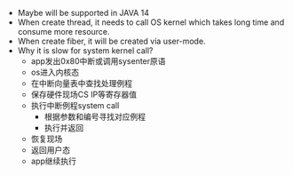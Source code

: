 - Maybe will be supported in JAVA 14
- When create thread, it needs to call OS kernel which takes long time and consume more resource.
- When create fiber, it will be created via user-mode.
- Why it is slow for system kernel call?
  - app发出0x80中断或调用sysenter原语
  - os进入内核态
  - 在中断向量表中查找处理例程
  - 保存硬件现场CS IP等寄存器值
  - 执行中断例程system call
    - 根据参数和编号寻找对应例程
    - 执行并返回
  - 恢复现场
  - 返回用户态
  - app继续执行


